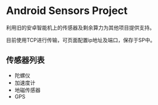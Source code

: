 # Android Sensors Project

利用旧的安卓智能机上的传感器及剩余算力为其他项目提供支持。

目前使用TCP进行传输，可页面配置ip地址及端口，保存于SP中。

## 传感器列表
- 陀螺仪
- 加速度计
- 地磁传感器
- GPS


